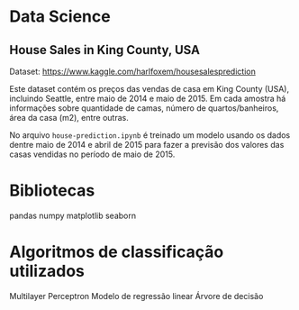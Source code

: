 # Data Science

## House Sales in King County, USA
Dataset: https://www.kaggle.com/harlfoxem/housesalesprediction

Este dataset contém os preços das vendas de casa em King County (USA),
incluindo Seattle, entre maio de 2014 e maio de 2015. Em cada amostra há
informações sobre quantidade de camas, número de quartos/banheiros, área
da casa (m2), entre outras.

No arquivo `house-prediction.ipynb` é treinado um modelo usando os dados dentre maio de 2014 e abril de 2015
para fazer a previsão dos valores das casas vendidas no período de maio de 2015.


# Bibliotecas
pandas
numpy
matplotlib
seaborn

# Algoritmos de classificação utilizados

Multilayer Perceptron
Modelo de regressão linear
Árvore de decisão
